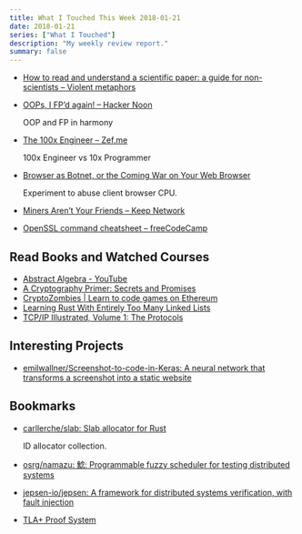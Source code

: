 ```yaml
---
title: What I Touched This Week 2018-01-21
date: 2018-01-21
series: ["What I Touched"]
description: "My weekly review report."
summary: false
---
```


* [How to read and understand a scientific paper: a guide for non-scientists – Violent metaphors](https://violentmetaphors.com/2013/08/25/how-to-read-and-understand-a-scientific-paper-2/)
* [OOPs, I FP’d again! – Hacker Noon](https://hackernoon.com/oops-i-fpd-again-14a3aecbbb98)

    OOP and FP in harmony

* [The 100x Engineer – Zef.me](https://zef.me/the-100x-engineer-6d50a690a866)

    100x Engineer vs 10x Programmer

* [Browser as Botnet, or the Coming War on Your Web Browser](https://medium.com/@brannondorsey/browser-as-botnet-or-the-coming-war-on-your-web-browser-be920c4f718)

    Experiment to abuse client browser CPU.

* [Miners Aren’t Your Friends – Keep Network](https://blog.keep.network/miners-arent-your-friends-cde9b6e0e9ac)
* [OpenSSL command cheatsheet – freeCodeCamp](https://medium.freecodecamp.org/openssl-command-cheatsheet-b441be1e8c4a)

## Read Books and Watched Courses

* [Abstract Algebra - YouTube](https://www.youtube.com/playlist?list=PLi01XoE8jYoi3SgnnGorR_XOW3IcK-TP6)
* [A Cryptography Primer: Secrets and Promises](https://www.goodreads.com/review/show/2262441021)
* [CryptoZombies | Learn to code games on Ethereum](https://cryptozombies.io/en/course/)
* [Learning Rust With Entirely Too Many Linked Lists](http://cglab.ca/~abeinges/blah/too-many-lists/book/README.html)
* [TCP/IP Illustrated, Volume 1: The Protocols](https://www.goodreads.com/review/show/2160499525)

<!--more-->

## Interesting Projects

* [emilwallner/Screenshot-to-code-in-Keras: A neural network that transforms a screenshot into a static website](https://github.com/emilwallner/Screenshot-to-code-in-Keras)

## Bookmarks

- [carllerche/slab: Slab allocator for Rust](https://github.com/carllerche/slab)

    ID allocator collection.

- [osrg/namazu: 鯰: Programmable fuzzy scheduler for testing distributed systems](https://github.com/osrg/namazu)
- [jepsen-io/jepsen: A framework for distributed systems verification, with fault injection](https://github.com/jepsen-io/jepsen)
- [TLA+ Proof System](https://tla.msr-inria.inria.fr/tlaps/content/Documentation/Tutorial/The_example.html)
